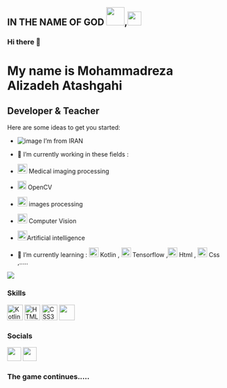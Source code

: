 ## IN THE NAME OF GOD <img src="https://cdn1.iconfinder.com/data/icons/ramadhan-kareem-2/512/Ramadhan-07-128.png" width="42" height="42">,<img src="https://cdn4.iconfinder.com/data/icons/ramadan-kareem-11/48/04_mecca_muslim_ramadan_prayer_allah_islam_religion-128.png" width="32" height="32">
### Hi there 👋

My name is Mohammadreza Alizadeh Atashgahi
===============================

Developer & Teacher
-----------------------------
Here are some ideas to get you started:

* ![image](https://user-images.githubusercontent.com/103292343/180642314-2e55486a-d98e-43b8-a98c-10dfab3cc9ad.png) I’m from IRAN
* 🔭 I’m currently working in these fields : 
* <img src="https://cdn3.iconfinder.com/data/icons/coloured-outline-medical-equipment/32/diagnostic_imaging_machine_mri_scanner-512.png" width="22" height="22"> Medical imaging processing
* <img src="https://cdn4.iconfinder.com/data/icons/general-office/91/General_Office_60-512.png" width="20" height="20"> OpenCV
* <img src="https://cdn3.iconfinder.com/data/icons/flat-set-1/64/flat_set_1-03-128.png" width="22" height="22"> images processing
* <img src="https://cdn0.iconfinder.com/data/icons/virtual-reality-15/135/_virtual_reality-128.png" width="22" height="22" > Computer Vision
* <img src="https://cdn1.iconfinder.com/data/icons/data-science-flat-1/64/deep-learning-data-robotics-robot-ai-modeling-128.png" width="22" height="22">Artificial intelligence

* 🌱 I’m currently learning : <img src="https://seekicon.com/free-icon-download/kotlin_2.svg" width="22" height="22"> Kotlin , <img src="https://seekicon.com/free-icon-download/tensorflow_2.svg" width="22" height="22"> Tensorflow ,<img src="https://icons.iconarchive.com/icons/cornmanthe3rd/plex/256/Other-html-5-icon.png" width="22" height="22"> Html , <img src="https://seekicon.com/free-icon-download/css-3_2.svg" width="22" height="22"> Css ,.....
<!-- * 👯 I’m looking to collaborate on .....
* 🤔 I’m looking for help with .....
* 💬 Ask me about .....
* 📫 How to reach me: .....
* 😄 Pronouns: .....
* ⚡ Fun fact: ..... -->

<a href="https://www.github.com/mrezaalizadeh1998" target="_blank" rel="noreferrer"><img
                  src="https://img.shields.io/github/followers/mrezaalizadeh1998?logo=github&style=for-the-badge&color=0891b2&labelColor=1c1917" /></a>
                  
### Skills
<p align="left">
  <a href="https://kotlinlang.org/" target="_blank" rel="noreferrer"><img src="https://raw.githubusercontent.com/danielcranney/readme-generator/main/public/icons/skills/kotlin-colored.svg" width="36" height="36" alt="Kotlin" /></a>
    <a href="https://developer.mozilla.org/en-US/docs/Glossary/HTML5" target="_blank" rel="noreferrer"><img src="https://raw.githubusercontent.com/danielcranney/readme-generator/main/public/icons/skills/html5-colored.svg" width="36" height="36" alt="HTML5" /></a>
    <a href="https://developer.mozilla.org/en-US/docs/Web/CSS" target="_blank" rel="noreferrer"><img src="https://raw.githubusercontent.com/danielcranney/readme-generator/main/public/icons/skills/css3-colored.svg" width="36" height="36" alt="CSS3" /></a>
    <a><img src="https://cdn3.iconfinder.com/data/icons/logos-and-brands-adobe/512/267_Python-512.png" width="36" height="36"  continues.....</a>
    
    
</p>
                    
### Socials
                  
<p align="left">
    <a href="https://www.instagram.com/m.r.alizadeh1998" target="_blank" rel="noreferrer"><img src="https://raw.githubusercontent.com/danielcranney/readme-generator/main/public/icons/socials/instagram.svg" width="32" height="32" /></a>
<a href="https://www.github.com/mrezaalizadeh1998" target="_blank" rel="noreferrer"><img src="https://raw.githubusercontent.com/danielcranney/readme-generator/main/public/icons/socials/github-dark.svg" width="32" height="32" /></a>


<!-- </p>

### Badges

<b>My GitHub Stats</b>

<a href="https://github.com/mrezaalizadeh1998" align="left"><img width="300" src="https://github-readme-stats.vercel.app/api/top-langs/?username=mrezaalizadeh1998&langs_count=10&title_color=0891b2&text_color=ffffff&icon_color=0891b2&bg_color=1c1917&hide_border=true&locale=en&custom_title=Top%20%Languages" alt="Top Languages" /></a>
### Support Me
<a href="https://www.buymeacoffee.com/mrezaalizadeh1998"><img src="https://cdn.buymeacoffee.com/buttons/v2/default-yellow.png" width="200" /></a> -->

### The game continues.....

